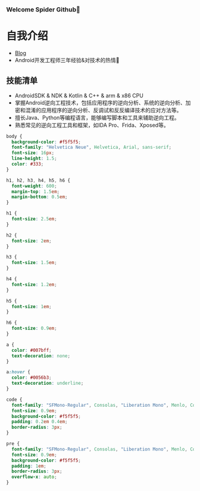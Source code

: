 ###  Welcome Spider Github👋

# 自我介绍

- [Blog](https://www.spider007.cn)
- Android开发工程师三年经验&对技术的热情👋

## 技能清单

- AndroidSDK & NDK & Kotlin & C++ & arm & x86 CPU
- 掌握Android逆向工程技术，包括应用程序的逆向分析、系统的逆向分析、加密和混淆的应用程序的逆向分析、反调试和反反编译技术的应对方法等。
- 擅长Java、Python等编程语言，能够编写脚本和工具来辅助逆向工程。
- 熟悉常见的逆向工程工具和框架，如IDA Pro、Frida、Xposed等。

```css
body {
  background-color: #f5f5f5;
  font-family: "Helvetica Neue", Helvetica, Arial, sans-serif;
  font-size: 16px;
  line-height: 1.5;
  color: #333;
}

h1, h2, h3, h4, h5, h6 {
  font-weight: 600;
  margin-top: 1.5em;
  margin-bottom: 0.5em;
}

h1 {
  font-size: 2.5em;
}

h2 {
  font-size: 2em;
}

h3 {
  font-size: 1.5em;
}

h4 {
  font-size: 1.2em;
}

h5 {
  font-size: 1em;
}

h6 {
  font-size: 0.9em;
}

a {
  color: #007bff;
  text-decoration: none;
}

a:hover {
  color: #0056b3;
  text-decoration: underline;
}

code {
  font-family: "SFMono-Regular", Consolas, "Liberation Mono", Menlo, Courier, monospace;
  font-size: 0.9em;
  background-color: #f5f5f5;
  padding: 0.2em 0.4em;
  border-radius: 3px;
}

pre {
  font-family: "SFMono-Regular", Consolas, "Liberation Mono", Menlo, Courier, monospace;
  font-size: 0.9em;
  background-color: #f5f5f5;
  padding: 1em;
  border-radius: 3px;
  overflow-x: auto;
}

